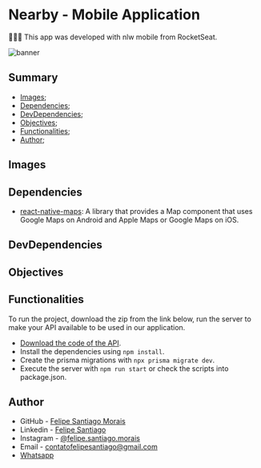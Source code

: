 # Nearby - Mobile Application

👨🏽‍💻 This app was developed with nlw mobile from RocketSeat.

![banner]()

## Summary

- [Images](#images);
- [Dependencies](#dependencies);
- [DevDependencies](#devdependencies);
- [Objectives](#objectives);
- [Functionalities](#functionalities);
- [Author](#author);

## Images

## Dependencies

- [react-native-maps](https://docs.expo.dev/versions/latest/sdk/map-view/): A library that provides a Map component that uses Google Maps on Android and Apple Maps or Google Maps on iOS.



## DevDependencies

## Objectives

## Functionalities

To run the project, download the zip from the link below, run the server to make your API available to be used in our application.

- [Download the code of the API](https://drive.google.com/drive/folders/1rAX-GQa2na_gMjgnsWQqNpHKwCKQug2_).
- Install the dependencies using `npm install`.
- Create the prisma migrations with `npx prisma migrate dev`.
- Execute the server with `npm run start` or check the scripts into package.json.

## Author

- GitHub - [Felipe Santiago Morais](https://github.com/SantiagoMorais)
- Linkedin - [Felipe Santiago](https://www.linkedin.com/in/felipe-santiago-873025288/)
- Instagram - [@felipe.santiago.morais](https://www.instagram.com/felipe.santiago.morais)
- Email - <a href="mailto:contatofelipesantiago@gmail.com" target="blank">contatofelipesantiago@gmail.com</a>
- <a href="https://api.whatsapp.com/send?phone=5531996951033&text=Hi%2C%20Felipe%21%20I%20got%20your%20contact%20from%20your%20portfolio.">Whatsapp</a>
